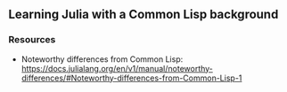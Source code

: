 ## Learning Julia with a Common Lisp background

### Resources

- Noteworthy differences from Common Lisp: https://docs.julialang.org/en/v1/manual/noteworthy-differences/#Noteworthy-differences-from-Common-Lisp-1

